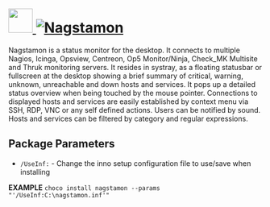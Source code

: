 # [<img src="https://cdn.rawgit.com/AdmiringWorm/chocolatey-packages/5470b935d572ee4593af7ece11494ecff9806d16/icons/nagstamon.png" height="48" width="48" /> ![Nagstamon](https://img.shields.io/chocolatey/v/Nagstamon.svg?label=Nagstamon&style=for-the-badge)](https://chocolatey.org/packages/Nagstamon)

Nagstamon is a status monitor for the desktop. It connects to multiple Nagios, Icinga, Opsview, Centreon, Op5 Monitor/Ninja, Check_MK Multisite and Thruk monitoring servers. It resides in systray, as a floating statusbar or fullscreen at the desktop showing a brief summary of critical, warning, unknown, unreachable and down hosts and services. It pops up a detailed status overview when being touched by the mouse pointer. Connections to displayed hosts and services are easily established by context menu via SSH, RDP, VNC or any self defined actions. Users can be notified by sound. Hosts and services can be filtered by category and regular expressions.

## Package Parameters
- `/UseInf:` - Change the inno setup configuration file to use/save when installing

**EXAMPLE**
`choco install nagstamon --params "'/UseInf:C:\nagstamon.inf'"`
